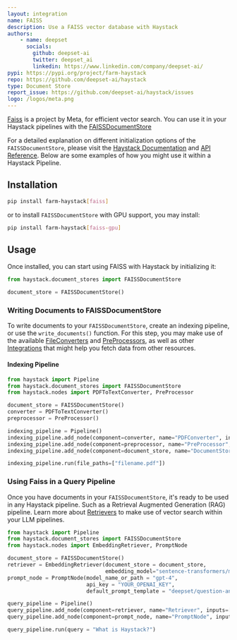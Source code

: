 ```yaml
---
layout: integration
name: FAISS
description: Use a FAISS vector database with Haystack
authors:
    - name: deepset
      socials:
        github: deepset-ai
        twitter: deepset_ai
        linkedin: https://www.linkedin.com/company/deepset-ai/
pypi: https://pypi.org/project/farm-haystack
repo: https://github.com/deepset-ai/haystack
type: Document Store
report_issue: https://github.com/deepset-ai/haystack/issues
logo: /logos/meta.png
---
```


[Faiss](https://github.com/facebookresearch/faiss#readme) is a project by Meta, for efficient vector search. You can use it in your Haystack pipelines with the [FAISSDocumentStore](https://docs.haystack.deepset.ai/v1.25/docs/document_store#initialization)

For a detailed explanation on different initialization options of the `FAISSDocumentStore`, please visit the [Haystack Documentation](https://docs.haystack.deepset.ai/v1.25/docs/document_store#initialization) and [API Reference](https://docs.haystack.deepset.ai/v1.25/reference/document-store-api#faissdocumentstore). Below are some examples of how you might use it within a Haystack Pipeline.

## Installation

```bash
pip install farm-haystack[faiss]
```

or to install `FAISSDocumentStore` with GPU support, you may install:
```bash
pip install farm-haystack[faiss-gpu]
```

## Usage

Once installed, you can start using FAISS with Haystack by initializing it: 

```python
from haystack.document_stores import FAISSDocumentStore

document_store = FAISSDocumentStore()
```

### Writing Documents to FAISSDocumentStore

To write documents to your `FAISSDocumentStore`, create an indexing pipeline, or use the `write_documents()` function.
For this step, you may make use of the available [FileConverters](https://docs.haystack.deepset.ai/v1.25/docs/file_converters) and [PreProcessors](https://docs.haystack.deepset.ai/v1.25/docs/preprocessor), as well as other [Integrations](/integrations) that might help you fetch data from other resources.

#### Indexing Pipeline

```python
from haystack import Pipeline
from haystack.document_stores import FAISSDocumentStore
from haystack.nodes import PDFToTextConverter, PreProcessor

document_store = FAISSDocumentStore()
converter = PDFToTextConverter()
preprocessor = PreProcessor()

indexing_pipeline = Pipeline()
indexing_pipeline.add_node(component=converter, name="PDFConverter", inputs=["File"])
indexing_pipeline.add_node(component=preprocessor, name="PreProcessor", inputs=["PDFConverter"])
indexing_pipeline.add_node(component=document_store, name="DocumentStore", inputs=["PreProcessor"])

indexing_pipeline.run(file_paths=["filename.pdf"])
```

### Using Faiss in a Query Pipeline

Once you have documents in your `FAISSDocumentStore`, it's ready to be used in any Haystack pipeline. Such as a Retrieval Augmented Generation (RAG) pipeline. Learn more about [Retrievers](https://docs.haystack.deepset.ai/v1.25/docs/retriever) to make use of vector search within your LLM pipelines.

```python
from haystack import Pipeline
from haystack.document_stores import FAISSDocumentStore
from haystack.nodes import EmbeddingRetriever, PromptNode

document_store = FAISSDocumentStore()
retriever = EmbeddingRetriever(document_store = document_store,
                               embedding_model="sentence-transformers/multi-qa-mpnet-base-dot-v1")
prompt_node = PromptNode(model_name_or_path = "gpt-4",
                         api_key = "YOUR_OPENAI_KEY",
                         default_prompt_template = "deepset/question-answering-with-references")

query_pipeline = Pipeline()
query_pipeline.add_node(component=retriever, name="Retriever", inputs=["Query"])
query_pipeline.add_node(component=prompt_node, name="PromptNode", inputs=["Retriever"])

query_pipeline.run(query = "What is Haystack?")
```